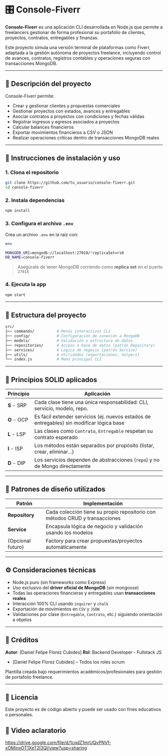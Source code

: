 # 🎛️ Console-Fiverr

**Console-Fiverr** es una aplicación CLI desarrollada en Node.js que permite a freelancers gestionar de forma profesional su portafolio de clientes, proyectos, contratos, entregables y finanzas.

Este proyecto simula una versión terminal de plataformas como Fiverr, adaptada a la gestión autónoma de proyectos freelance, incluyendo control de avances, contratos, registros contables y operaciones seguras con transacciones MongoDB.

---

## 🚀 Descripción del proyecto

Console-Fiverr permite:

- Crear y gestionar clientes y propuestas comerciales
- Gestionar proyectos con estados, avances y entregables
- Asociar contratos a proyectos con condiciones y fechas válidas
- Registrar ingresos y egresos asociados a proyectos
- Calcular balances financieros
- Exportar movimientos financieros a CSV o JSON
- Realizar operaciones críticas dentro de transacciones MongoDB reales

---

## 🧩 Instrucciones de instalación y uso

### 1. Clona el repositorio

```bash
git clone https://github.com/tu_usuario/console-fiverr.git
cd console-fiverr
```

### 2. Instala dependencias

```bash
npm install
```

### 3. Configura el archivo `.env`

Crea un archivo `.env` en la raíz con:

```bash
env

MONGODB_URI=mongodb://localhost:27018/?replicaSet=rs0
DB_NAME=console-fiverr
```

> Asegúrate de tener MongoDB corriendo como **replica set** en el puerto `27018`

### 4. Ejecuta la app

```bash
npm start
```

------

## 📁 Estructura del proyecto

```bash
src/
├── commands/          # Menús interactivos CLI
├── config/            # Configuración de conexión a MongoDB
├── models/            # Validación y estructura de datos
├── repositories/      # Acceso a base de datos (patrón Repository)
├── services/          # Lógica de negocio (patrón Service)
├── utils/             # Utilidades (exportaciones, helpers)
└── index.js           # Menú principal CLI
```

------

## 🧱 Principios SOLID aplicados

| Principio   | Aplicación                                                   |
| ----------- | ------------------------------------------------------------ |
| **S** - SRP | Cada clase tiene una única responsabilidad: CLI, servicio, modelo, repo. |
| **O** - OCP | Es fácil extender servicios (ej. nuevos estados de entregables) sin modificar lógica base |
| **L** - LSP | Las clases como `Contrato`, `Entregable` respetan su contrato esperado |
| **I** - ISP | Los métodos están separados por propósito (listar, crear, eliminar...) |
| **D** - DIP | Los servicios dependen de abstracciones (`repo`) y no de Mongo directamente |



------

## 🧠 Patrones de diseño utilizados

| Patrón            | Implementación                                               |
| ----------------- | ------------------------------------------------------------ |
| **Repository**    | Cada colección tiene su propio repositorio con métodos CRUD y transacciones |
| **Service**       | Encapsula lógica de negocio y validación usando los modelos  |
| (Opcional futuro) | Factory para crear propuestas/proyectos automáticamente      |



------

## ⚙️ Consideraciones técnicas

- Node.js puro (sin frameworks como Express)
- Uso exclusivo del **driver oficial de MongoDB** (sin mongoose)
- Todas las operaciones financieras y entregables usan **transacciones reales**
- Interacción 100% CLI usando `inquirer` y `chalk`
- Exportación de movimientos en `CSV` y `JSON`
- Validaciones por clase (`Entregable`, `Contrato`, etc.) siguiendo orientación a objetos

------

## 👥 Créditos

**Autor**: [Daniel Felipe Florez Cubides]
**Rol**: Backend Developer - Fullstack JS


- [Daniel Felipe Florez Cubides] – Todos los roles scrum

Plantilla creada bajo requerimientos académicos/profesionales para gestión de portafolio freelance.

------

## 🧩 Licencia

Este proyecto es de código abierto y puede ser usado con fines educativos o personales.

## 🎥 Video aclaratorio
https://drive.google.com/file/d/1cqdZ1mrUQvPNVf-xOMinxOT1XeT2I3Ql/view?usp=sharing
